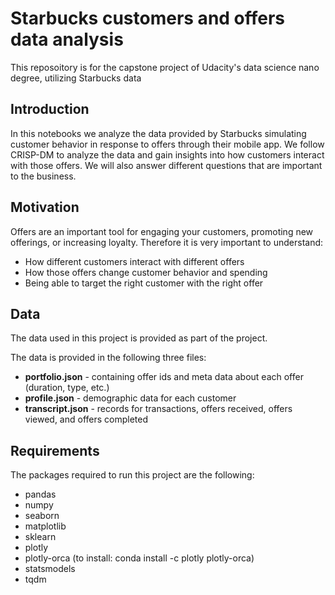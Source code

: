 # Starbucks customers and offers data analysis
This reposoitory is for the capstone project of Udacity's data science nano degree, utilizing Starbucks data

## Introduction
In this notebooks we analyze the data provided by Starbucks simulating customer behavior in response to offers through their mobile app. We follow CRISP-DM to analyze the data and gain insights into how customers interact with those offers. We will also answer different questions that are important to the business.

## Motivation
Offers are an important tool for engaging your customers, promoting new offerings, or increasing loyalty. Therefore it is very important to understand:
- How different customers interact with different offers
- How those offers change customer behavior and spending
- Being able to target the right customer with the right offer

## Data
The data used in this project is provided as part of the project.

The data is provided in the following three files:
- __portfolio.json__ - containing offer ids and meta data about each offer (duration, type, etc.)
- __profile.json__ - demographic data for each customer
- __transcript.json__ - records for transactions, offers received, offers viewed, and offers completed

## Requirements
The packages required to run this project are the following:
- pandas
- numpy
- seaborn
- matplotlib
- sklearn
- plotly
- plotly-orca (to install: conda install -c plotly plotly-orca)
- statsmodels
- tqdm
